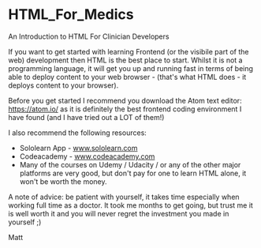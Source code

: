 # HTML_For_Medics

An Introduction to HTML For Clinician Developers

If you want to get started with learning Frontend (or the visibile part of the web) development then HTML is the best place to start. Whilst it is not a programming language, it will get you up and running fast in terms of being able to deploy content to your web browser - (that's what HTML does - it deploys content to your browser).

Before you get started I recommend you download the Atom text editor: https://atom.io/ as it is definitely the best frontend coding environment I have found (and I have tried out a LOT of them!)

I also recommend the following resources:
  - Sololearn App - www.sololearn.com
  - Codeacademy - www.codeacademy.com
  - Many of the courses on Udemy / Udacity / or any of the other major platforms are very good, but don't pay for one to learn HTML     alone, it won't be worth the money.

A note of advice: be patient with yourself, it takes time especially when working full time as a doctor. It took me months to get going, but trust me it is well worth it and you will never regret the investment you made in yourself ;)

Matt
